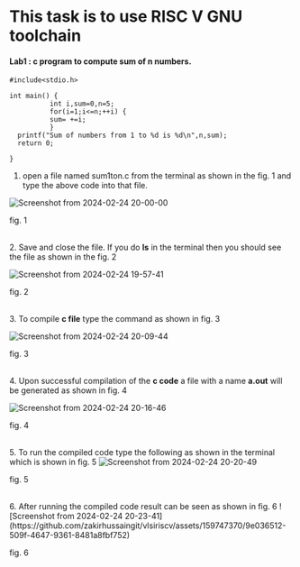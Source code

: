 # This task is to use RISC V GNU toolchain

#### Lab1 : c program to compute sum of n numbers.

```
#include<stdio.h>

int main() {
          int i,sum=0,n=5;
          for(i=1;i<=n;++i) {
          sum= +=i;
          }
  printf("Sum of numbers from 1 to %d is %d\n",n,sum);
  return 0;

}
```

1. open a file named sum1ton.c from the terminal as shown in the fig. 1 and type the above code into that file.

![Screenshot from 2024-02-24 20-00-00](https://github.com/zakirhussaingit/vlsiriscv/assets/159747370/e276927d-b079-4679-8fd3-fea5d84292ce)
<p align="centre">fig. 1</p>
<br>2. Save and close the file. If you do <b>ls</b> in the terminal then you should see the file as shown in the fig. 2

![Screenshot from 2024-02-24 19-57-41](https://github.com/zakirhussaingit/vlsiriscv/assets/159747370/503308a8-7771-4d8e-99b8-4fc66f5cbd47)
<p align="centre">fig. 2</p>
<br>3. To compile <b>c file</b> type the command as shown in fig. 3


![Screenshot from 2024-02-24 20-09-44](https://github.com/zakirhussaingit/vlsiriscv/assets/159747370/bc245b64-9539-4484-9497-0256e5de04d1)
<p align="centre">fig. 3</p>

<br>4. Upon successful compilation of the <b>c code</b> a file with a name <b>a.out</b> will be generated as shown in fig. 4

![Screenshot from 2024-02-24 20-16-46](https://github.com/zakirhussaingit/vlsiriscv/assets/159747370/4ef56b5a-b537-4886-875f-f29238b85523)
<p align="centre">fig. 4</p>

<br>5. To run the compiled code type the following as shown in the terminal which is shown in fig. 5
![Screenshot from 2024-02-24 20-20-49](https://github.com/zakirhussaingit/vlsiriscv/assets/159747370/dc5d2d36-6003-416f-852e-8ca092e29124)
<p align="centre">fig. 5</p>
<br>6. After running the compiled code result can be seen as shown in fig. 6
![Screenshot from 2024-02-24 20-23-41](https://github.com/zakirhussaingit/vlsiriscv/assets/159747370/9e036512-509f-4647-9361-8481a8fbf752)
<p align="centre">fig. 6</p>

